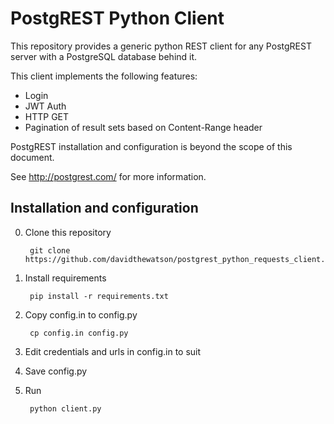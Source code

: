 # PostgREST Python Client

This repository provides a generic python REST client for any PostgREST server
with a PostgreSQL database behind it.

This client implements the following features:

* Login
* JWT Auth
* HTTP GET
* Pagination of result sets based on Content-Range header

PostgREST installation and configuration is beyond the scope of this document.

See http://postgrest.com/ for more information.

## Installation and configuration

0. Clone this repository

        git clone https://github.com/davidthewatson/postgrest_python_requests_client.git
0. Install requirements

        pip install -r requirements.txt
0. Copy config.in to config.py

        cp config.in config.py
0. Edit credentials and urls in config.in to suit
0. Save config.py
0. Run

        python client.py
